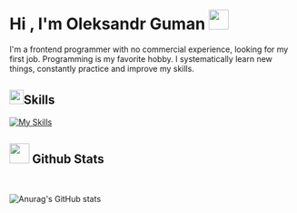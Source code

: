 
<h1><b>Hi , I'm Oleksandr Guman </b><img src="https://media.giphy.com/media/hvRJCLFzcasrR4ia7z/giphy.gif" width="35"></h1>

I'm a  frontend programmer with no commercial experience, looking for my first job. Programming is my favorite hobby. I systematically learn new things, constantly practice and improve my skills.

## <img src="https://media2.giphy.com/media/QssGEmpkyEOhBCb7e1/giphy.gif?cid=ecf05e47a0n3gi1bfqntqmob8g9aid1oyj2wr3ds3mg700bl&rid=giphy.gif" width ="25"><b> ​ Skills</b>

[![My Skills](https://skillicons.dev/icons?i=vue,nuxt,react,redux,js,jquery,typescript,html,css,sass,bootstrap,pug,nodejs,express,figma,photoshop,vite,webpack,gulp,vscode,git)](https://skillicons.dev)



## <img src="https://media.giphy.com/media/iY8CRBdQXODJSCERIr/giphy.gif" width="35"><b> Github Stats </b>
<br>
  
![Anurag's GitHub stats](https://github-readme-stats.vercel.app/api?username=oguman&show_icons=true&theme=dracula)

</a>
</div>
